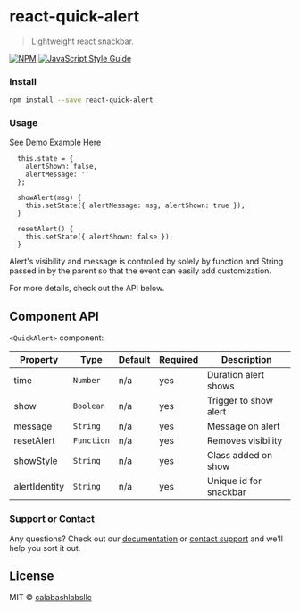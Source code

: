 # react-quick-alert

> Lightweight react snackbar.

[![NPM](https://img.shields.io/npm/v/react-quick-alert.svg)](https://www.npmjs.com/package/react-quick-alert) [![JavaScript Style Guide](https://img.shields.io/badge/code_style-standard-brightgreen.svg)](https://standardjs.com)

### Install

```bash
npm install --save react-quick-alert
```

### Usage
See Demo Example [Here](https://github.com/CalabashLabsLLC/react-quick-alert/tree/master/example)
```
  this.state = {
    alertShown: false,
    alertMessage: ''
  };
```
```
  showAlert(msg) {
    this.setState({ alertMessage: msg, alertShown: true });
  }
```
```
  resetAlert() {
    this.setState({ alertShown: false });
  } 
```
Alert's visibility and message is controlled by solely by function and String passed in by the parent so that the event can easily add customization.

For more details, check out the API below.

## Component API

`<QuickAlert>` component:

Property | Type | Default | Required | Description
-------- | ---- | ------- | -------- |-----------
time | `Number` | n/a | yes | Duration alert shows
show | `Boolean` | n/a | yes | Trigger to show alert
message | `String` | n/a | yes | Message on alert
resetAlert | `Function` | n/a | yes | Removes visibility
showStyle | `String` | n/a | yes | Class added on show
alertIdentity | `String` | n/a | yes | Unique id for snackbar


### Support or Contact

Any questions? Check out our [documentation](https://github.com/CalabashLabsLLC/react-quick-alert/blob/master/README.md) or [contact support](https://www.calabashlabs.com/contact) and we’ll help you sort it out.

## License

MIT © [calabashlabsllc](https://github.com/calabashlabsllc)
